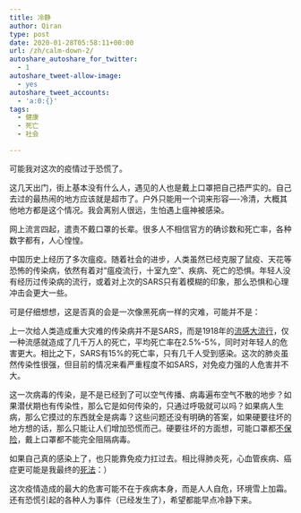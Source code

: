 ```yaml
---
title: 冷静
author: Qiran
type: post
date: 2020-01-28T05:58:11+00:00
url: /zh/calm-down-2/
autoshare_autoshare_for_twitter:
  - 1
autoshare_tweet-allow-image:
  - yes
autoshare_tweet_accounts:
  - 'a:0:{}'
tags:
  - 健康
  - 死亡
  - 社会

---
```

<p class="has-primary-background-color has-background">
  可能我对这次的疫情过于恐慌了。
</p>

这几天出门，街上基本没有什么人，遇见的人也是戴上口罩把自己捂严实的。自己去过的最热闹的地方应该就是超市了。户外只能用一个词来形容&#8212;-冷清，大概其他地方都是这个情况。我会离别人很远，生怕遇上瘟神被感染。

网上流言四起，遣责不戴口罩的长辈。很多人不相信官方的确诊数和死亡率，各种数字都有，人心惶惶。

中国历史上经历了多次瘟疫。随着社会的进步，人类虽然已经克服了鼠疫、天花等恐怖的传染病，依然有着对“瘟疫流行，十室九空”、疾病、死亡的恐惧。年轻人没有经历过传染病的流行，或着对上次的SARS只有着模糊的印象，那么恐惧和心理冲击会更大一些。

可是仔细想想，这是否真的会是一次像黑死病一样的灾难，可能并不是：

上一次给人类造成重大灾难的传染病并不是SARS，而是1918年的[流感大流行][1]，仅一种流感就造成了几千万人的死亡，平均死亡率在2.5%-5%，同时对年轻人的危害更大。相比之下，SARS有15%的死亡率，只有几千人受到感染。这次的肺炎虽然传染性很强，但目前的情况来看严重程度不如SARS，对免疫力强的人危害并不大。

这一次病毒的传染，是不是已经到了可以空气传播、病毒遍布空气不散的地步？如果潜伏期也有传染性，那么它是如何传染的，只通过呼吸就可以吗？如果病人生病，那么它摸过的东西就全是病毒？这些问题还没有明确的答案，如果硬要往坏的地方想的话，那么只能让人们增加恐慌而己。硬要往坏的方面想，可能口罩都[不保险][2]，戴上口罩都不能完全阻隔病毒。

如果自己真的感染上了，也只能靠免疫力扛过去。相比得肺炎死，心血管疾病、癌症更可能是我最终的[死法][3]：）

这次疫情造成的最大的危害可能不在于疾病本身，而是人人自危，环境雪上加霜。还有恐慌引起的各种人为事件（已经发生了），希望都能早点冷静下来。

 [1]: https://zh.m.wikipedia.org/zh/1918%E5%B9%B4%E6%B5%81%E6%84%9F%E5%A4%A7%E6%B5%81%E8%A1%8C
 [2]: https://youtu.be/5M7saVTtBQI
 [3]: https://udn.com/news/story/6811/3689166